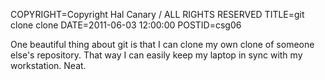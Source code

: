 COPYRIGHT=Copyright Hal Canary / ALL RIGHTS RESERVED
TITLE=git clone clone
DATE=2011-06-03 12:00:00
POSTID=csg06

One beautiful thing about git is that I can clone my own clone of someone else's repository.  That way I can easily keep my laptop in sync with my workstation.  Neat.
